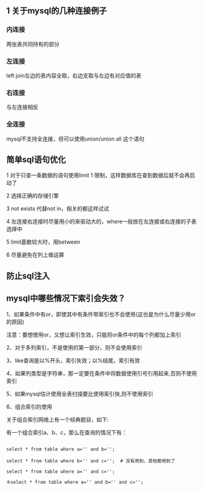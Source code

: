## 1 关于mysql的几种连接例子

### 内连接

两张表共同持有的部分	
	
### 左连接

left join左边的表内容全取，右边支取与左边有对应值的表

### 右连接

与左连接相反

### 全连接

mysql不支持全连接，但可以使用union/union all 这个语句  

## 简单sql语句优化

1 对于只查一条数据的语句使用limit 1 限制，这样数据库在查到数据后就不会再启动了  

2 选择正确的存储引擎  

3 not exists 代替not in，相关的都这样试试  

4 左连接右连接时尽量用小的来驱动大的，where一般放在左连接或右连接的子表选择中  

5 limit基数较大时，用between  

6 尽量避免在列上做运算  

## 防止sql注入

## mysql中哪些情况下索引会失效？

1、如果条件中有or，即使其中有条件带索引也不会使用(这也是为什么尽量少用or的原因)  

注意：要想使用or，又想让索引生效，只能将or条件中的每个列都加上索引  

2、对于多列索引，不是使用的第一部分，则不会使用索引  

3、like查询是以%开头，索引失效；以%结尾，索引有效  

4、如果列类型是字符串，那一定要在条件中将数据使用引号引用起来,否则不使用索引  

5、如果mysql估计使用全表扫描要比使用索引快,则不使用索引  

6、组合索引的使用  

关于组合索引网络上有一个经典题目，如下:  

有一个组合索引a、b、c，那么在查询的情况下有：  
```

select * from table where a='' and b='';  

select * from table where b='' and c='';  # 没有用到，其他都用到了
 
select * from table where a='' and c='';  

④select * from table where a='' and b='' and c='';

```




